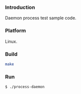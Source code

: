 ### Introduction

Daemon process test sample code.


### Platform

Linux.


### Build

```bash
make
```


### Run

```bash
$ ./process-daemon

```
